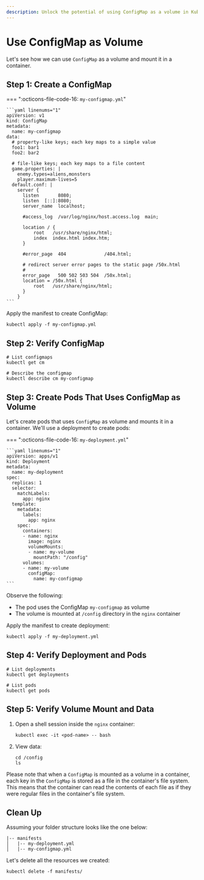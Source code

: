 ```yaml
---
description: Unlock the potential of using ConfigMap as a volume in Kubernetes. Learn how to simplify configuration data handling by mounting it as a volume with our practical guide.
---
```


# Use ConfigMap as Volume

Let's see how we can use `ConfigMap` as a volume and mount it in a container.


## Step 1: Create a ConfigMap

=== ":octicons-file-code-16: `my-configmap.yml`"

    ```yaml linenums="1"
    apiVersion: v1
    kind: ConfigMap
    metadata:
      name: my-configmap
    data:
      # property-like keys; each key maps to a simple value
      foo1: bar1
      foo2: bar2

      # file-like keys; each key maps to a file content
      game.properties: |
        enemy.types=aliens,monsters
        player.maximum-lives=5    
      default.conf: |
        server {
          listen       8080;
          listen  [::]:8080;
          server_name  localhost;

          #access_log  /var/log/nginx/host.access.log  main;

          location / {
              root   /usr/share/nginx/html;
              index  index.html index.htm;
          }

          #error_page  404              /404.html;

          # redirect server error pages to the static page /50x.html
          #
          error_page   500 502 503 504  /50x.html;
          location = /50x.html {
              root   /usr/share/nginx/html;
          }
        }
    ```

Apply the manifest to create ConfigMap:

```
kubectl apply -f my-configmap.yml
```


## Step 2: Verify ConfigMap

```
# List configmaps
kubectl get cm

# Describe the configmap
kubectl describe cm my-configmap
```


## Step 3: Create Pods That Uses ConfigMap as Volume

Let's create pods that uses `ConfigMap` as volume and mounts it in a container. We'll use a deployment to create pods:


=== ":octicons-file-code-16: `my-deployment.yml`"

    ```yaml linenums="1"
    apiVersion: apps/v1
    kind: Deployment
    metadata:
      name: my-deployment
    spec:
      replicas: 1
      selector:
        matchLabels:
          app: nginx
      template:
        metadata:
          labels:
            app: nginx
        spec:
          containers:
          - name: nginx
            image: nginx
            volumeMounts:
            - name: my-volume
              mountPath: "/config"
          volumes:
          - name: my-volume
            configMap:
              name: my-configmap
    ```

Observe the following:

- The pod uses the ConfigMap `my-configmap` as volume
- The volume is mounted at `/config` directory in the `nginx` container

Apply the manifest to create deployment:

```
kubectl apply -f my-deployment.yml
```


## Step 4: Verify Deployment and Pods

```
# List deployments
kubectl get deployments

# List pods
kubectl get pods
```


## Step 5: Verify Volume Mount and Data

1. Open a shell session inside the `nginx` container:

    ```
    kubectl exec -it <pod-name> -- bash
    ```

2. View data:

    ```
    cd /config
    ls
    ```

Please note that when a `ConfigMap` is mounted as a volume in a container, each key in the `ConfigMap` is stored as a file in the container's file system. This means that the container can read the contents of each file as if they were regular files in the container's file system.


## Clean Up

Assuming your folder structure looks like the one below:

```
|-- manifests
│   |-- my-deployment.yml
│   |-- my-configmap.yml
```

Let's delete all the resources we created:

```
kubectl delete -f manifests/
```